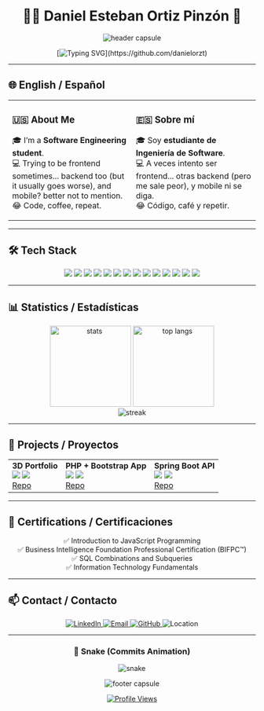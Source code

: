 <h1 align="center">👨‍💻 Daniel Esteban Ortiz Pinzón 🚀</h1>

<p align="center">
  <img src="https://capsule-render.vercel.app/api?type=waving&color=0:EE4B2B,100:7B0619&height=230&section=header&text=Daniel%20Esteban%20Ortiz%20Pinzón&fontSize=42&fontColor=fff&animation=fadeIn&desc=Software%20Engineering%20Student&descAlignY=58&descAlign=50" alt="header capsule"/>
</p>

<div align="center">
  
[![Typing SVG](https://readme-typing-svg.herokuapp.com?font=Fira+Code&duration=2400&pause=800&color=E74C3C&center=true&vCenter=true&width=720&lines=Welcome+to+my+GitHub!+👋;¡Bienvenido+a+mi+GitHub!+👋;Writing+bugs+professionally...;Creando+bugs+profesionalmente...)](https://github.com/danielorzt)

</div>

---

## 🌐 English / Español

<table>
<tr>
<td width="50%" valign="top">

### 🇺🇸 About Me
🎓 I’m a **Software Engineering student**.  
💻 Trying to be frontend sometimes... backend too (but it usually goes worse), and mobile? better not to mention.  
😂 Code, coffee, repeat.  

</td>
<td width="50%" valign="top">

### 🇪🇸 Sobre mí
🎓 Soy **estudiante de Ingeniería de Software**.  
💻 A veces intento ser frontend... otras backend (pero me sale peor), y mobile ni se diga.  
😂 Código, café y repetir.  

</td>
</tr>
</table>

---

## 🛠️ Tech Stack

<p align="center">
  <img src="https://img.shields.io/badge/PHP-7B0619?style=for-the-badge&logo=php&logoColor=white"/>
  <img src="https://img.shields.io/badge/Java-BC2026?style=for-the-badge&logo=openjdk&logoColor=white"/>
  <img src="https://img.shields.io/badge/JavaScript-E74C3C?style=for-the-badge&logo=javascript&logoColor=black"/>
  <img src="https://img.shields.io/badge/HTML5-C73E2B?style=for-the-badge&logo=html5&logoColor=white"/>
  <img src="https://img.shields.io/badge/CSS3-A93226?style=for-the-badge&logo=css3&logoColor=white"/>
  <img src="https://img.shields.io/badge/Spring_Boot-8E0B0B?style=for-the-badge&logo=springboot&logoColor=white"/>
  <img src="https://img.shields.io/badge/React-7B0619?style=for-the-badge&logo=react&logoColor=61DAFB"/>
  <img src="https://img.shields.io/badge/Bootstrap-9B1C1C?style=for-the-badge&logo=bootstrap&logoColor=white"/>
  <img src="https://img.shields.io/badge/Tailwind_CSS-B03A2E?style=for-the-badge&logo=tailwindcss&logoColor=white"/>
  <img src="https://img.shields.io/badge/MySQL-922B21?style=for-the-badge&logo=mysql&logoColor=white"/>
  <img src="https://img.shields.io/badge/PostgreSQL-7B241C?style=for-the-badge&logo=postgresql&logoColor=white"/>
  <img src="https://img.shields.io/badge/Git-641E16?style=for-the-badge&logo=git&logoColor=white"/>
  <img src="https://img.shields.io/badge/VS_Code-78281F?style=for-the-badge&logo=visualstudiocode&logoColor=white"/>
  <img src="https://img.shields.io/badge/IntelliJ_IDEA-5B0C0C?style=for-the-badge&logo=intellijidea&logoColor=white"/>
</p>

---

## 📊 Statistics / Estadísticas
<div align="center">
  <img height="165em" src="https://github-readme-stats.vercel.app/api?username=danielorzt&show_icons=true&theme=radical&count_private=true&hide_border=true" alt="stats"/>
  <img height="165em" src="https://github-readme-stats.vercel.app/api/top-langs/?username=danielorzt&layout=compact&langs_count=8&theme=radical&hide_border=true" alt="top langs"/>
  <br/>
  <img src="https://github-readme-streak-stats.herokuapp.com?user=danielorzt&theme=radical&hide_border=true" alt="streak"/>
</div>

---

## 🌟 Projects / Proyectos
<table>
  <tr>
    <td>
      <b>3D Portfolio</b><br/>
      <img src="https://img.shields.io/badge/Three.js-000000?style=flat&logo=threedotjs&logoColor=white"/>
      <img src="https://img.shields.io/badge/Vite-7B0619?style=flat&logo=vite&logoColor=white"/><br/>
      <a href="https://github.com/danielorzt" target="_blank">Repo</a>
    </td>
    <td>
      <b>PHP + Bootstrap App</b><br/>
      <img src="https://img.shields.io/badge/PHP-7B0619?style=flat&logo=php&logoColor=white"/>
      <img src="https://img.shields.io/badge/Bootstrap-9B1C1C?style=flat&logo=bootstrap&logoColor=white"/><br/>
      <a href="https://github.com/danielorzt" target="_blank">Repo</a>
    </td>
    <td>
      <b>Spring Boot API</b><br/>
      <img src="https://img.shields.io/badge/Spring_Boot-8E0B0B?style=flat&logo=springboot&logoColor=white"/>
      <img src="https://img.shields.io/badge/MySQL-922B21?style=flat&logo=mysql&logoColor=white"/><br/>
      <a href="https://github.com/danielorzt" target="_blank">Repo</a>
    </td>
  </tr>
</table>

---

## 📜 Certifications / Certificaciones

<div align="center">

✅ Introduction to JavaScript Programming  
✅ Business Intelligence Foundation Professional Certification (BIFPC™)  
✅ SQL Combinations and Subqueries  
✅ Information Technology Fundamentals  

</div>

---

## 📫 Contact / Contacto
<div align="center">
  <a href="https://www.linkedin.com/in/danielorzt/">
    <img src="https://img.shields.io/badge/LinkedIn-Daniel%20Ortiz-0077B5?style=for-the-badge&logo=linkedin&logoColor=white" alt="LinkedIn">
  </a>
  <a href="mailto:estebanpinzon015@hotmail.com">
    <img src="https://img.shields.io/badge/Email-Estebanpinzon015%40hotmail.com-D14836?style=for-the-badge&logo=gmail&logoColor=white" alt="Email">
  </a>
  <a href="https://github.com/danielorzt/">
    <img src="https://img.shields.io/badge/GitHub-danielorzt-000000?style=for-the-badge&logo=github&logoColor=white" alt="GitHub">
  </a>
  <img src="https://img.shields.io/badge/Location-Duitama,%20Boyacá,%20Colombia-0FA958?style=for-the-badge&logo=google-maps&logoColor=white" alt="Location">
</div>

---

<div align="center">

### 🐍 Snake (Commits Animation)
<img src="https://github.com/danielorzt/danielorzt/blob/output/github-contribution-grid-snake.svg" alt="snake"/>

</div>

<p align="center">
  <img src="https://capsule-render.vercel.app/api?type=waving&color=0:EE4B2B,100:7B0619&height=110&section=footer" alt="footer capsule"/>
</p>

<p align="center">
  <a href="https://github.com/danielorzt">
    <img src="https://komarev.com/ghpvc/?username=danielorzt&color=E74C3C&style=flat-square" alt="Profile Views"/>
  </a>
</p>
